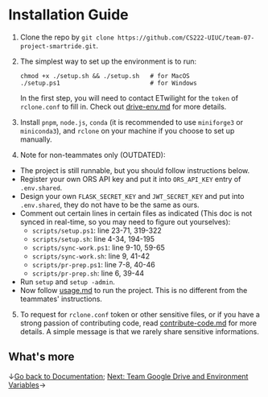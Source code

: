 # Installation Guide

1. Clone the repo by `git clone https://github.com/CS222-UIUC/team-07-project-smartride.git`.

2. The simplest way to set up the environment is to run:

   ```cd scripts
   chmod +x ./setup.sh && ./setup.sh   # for MacOS
   ./setup.ps1                         # for Windows
   ```

   In the first step, you will need to contact ETwilight for the `token` of `rclone.conf` to fill in. Check out [drive-env.md](drive-env.md) for more details.

3. Install `pnpm`, `node.js`, `conda` (it is recommended to use `miniforge3` or `miniconda3`), and `rclone` on your machine if you choose to set up manually.

4. Note for non-teammates only (OUTDATED):

- The project is still runnable, but you should follow instructions below.
- Register your own ORS API key and put it into `ORS_API_KEY` entry of `.env.shared`.
- Design your own `FLASK_SECRET_KEY` and `JWT_SECRET_KEY` and put into `.env.shared`, they do not have to be the same as ours.
- Comment out certain lines in certain files as indicated (This doc is not synced in real-time, so you may need to figure out yourselves):
  - `scripts/setup.ps1`: line 23-71, 319-322
  - `scripts/setup.sh`: line 4-34, 194-195
  - `scripts/sync-work.ps1`: line 9-10, 59-65
  - `scripts/sync-work.sh`: line 9, 41-42
  - `scripts/pr-prep.ps1`: line 7-8, 40-46
  - `scripts/pr-prep.sh`: line 6, 39-44
- Run `setup` and `setup -admin`.
- Now follow [usage.md](usage.md) to run the project. This is no different from the teammates' instructions.

5. To request for `rclone.conf` token or other sensitive files, or if you have a strong passion of contributing code, read [contribute-code.md](contribute-code.md) for more details. A simple message is that we rarely share sensitive informations.

## What's more

↓[Go back to Documentation](./README.md); [Next: Team Google Drive and Environment Variables](drive-env.md)→
